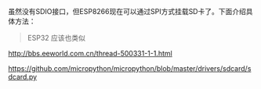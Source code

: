  虽然没有SDIO接口，但ESP8266现在可以通过SPI方式挂载SD卡了。下面介绍具体方法：
 > ESP32 应该也类似
 
 http://bbs.eeworld.com.cn/thread-500331-1-1.html



https://github.com/micropython/micropython/blob/master/drivers/sdcard/sdcard.py
 